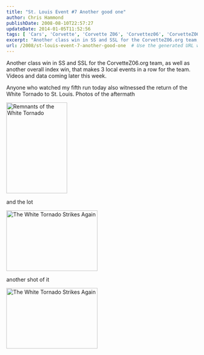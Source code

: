 ```yaml
---
title: "St. Louis Event #7 Another good one"
author: Chris Hammond
publishDate: 2008-08-10T22:57:27
updateDate: 2014-01-05T11:52:56
tags: [ 'Cars', 'Corvette', 'Corvette Z06', 'Corvettez06', 'CorvetteZ06org', 'Video', 'Videos' ]
excerpt: "Another class win in SS and SSL for the CorvetteZ06.org team, as well as another overall index win, that makes 3 local events in a row for the team. Videos and data coming later this week. Anyone who watched my fifth run today also witnessed the return of the White Tornado to St. Louis. Photos of the aftermath can be found on the full blog post."
url: /2008/st-louis-event-7-another-good-one  # Use the generated URL with year
---
```

<p>Another class win in SS and SSL for the CorvetteZ06.org team, as well as another overall index win, that makes 3 local events in a row for the team. Videos and data coming later this week.</p> <p>Anyone who watched my fifth run today also witnessed the return of the White Tornado to St. Louis. Photos of the aftermath</p> <p><a title="Remnants of the White Tornado" href="https://www.flickr.com/photos/chammond/2750643505/"><img class="pc_img" height="240" alt="Remnants of the White Tornado" src="https://farm4.static.flickr.com/3120/2750643505_5e3f63cbf7_m.jpg" width="160" /></a></p> <p>and the lot</p> <p><a title="The White Tornado Strikes Again" href="https://www.flickr.com/photos/chammond/2750647153/"><img class="pc_img" height="160" alt="The White Tornado Strikes Again" src="https://farm4.static.flickr.com/3244/2750647153_fc2c914ffe_m.jpg" width="240" /></a></p> <p>another shot of it</p> <p><a title="The White Tornado Strikes Again" href="https://www.flickr.com/photos/chammond/2751482110/"><img class="pc_img" height="160" alt="The White Tornado Strikes Again" src="https://farm4.static.flickr.com/3072/2751482110_c6fcd728c0_m.jpg" width="240" /></a></p> <p>&#160;</p>
